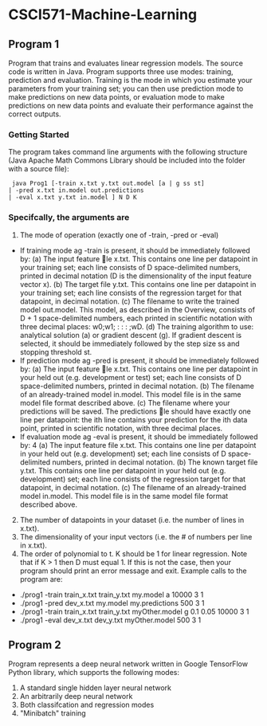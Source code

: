 # CSCI571-Machine-Learning


## Program 1

Program that trains and evaluates linear regression models. The source code is written in Java.
Program supports three use modes: training, prediction and evaluation. Training is the mode in which you estimate your
parameters from your training set; you can then use prediction mode to make predictions on new data points, or evaluation mode to make predictions on new data points and evaluate their performance against the correct outputs.

### Getting Started

The program takes command line arguments with the following structure (Java Apache Math Commons Library should be included into the folder with a source file):
```
 java Prog1 [-train x.txt y.txt out.model [a | g ss st]
| -pred x.txt in.model out.predictions
| -eval x.txt y.txt in.model ] N D K
```

### Specifcally, the arguments are
1. The mode of operation (exactly one of -train, -pred or -eval)
* If training mode 
ag -train is present, it should be immediately followed by:
(a) The input feature le x.txt. This contains one line per datapoint in your
training set; each line consists of D space-delimited numbers, printed in decimal
notation (D is the dimensionality of the input feature vector x).
(b) The target file y.txt. This contains one line per datapoint in your training
set; each line consists of the regression target for that datapoint, in decimal
notation.
(c) The filename to write the trained model out.model. This model, as described
in the Overview, consists of D + 1 space-delimited numbers, each printed in
scientific notation with three decimal places: w0;w1; : : : ;wD.
(d) The training algorithm to use: analytical solution (a) or gradient descent (g).
If gradient descent is selected, it should be immediately followed by the step
size ss and stopping threshold st.
* If prediction mode 
ag -pred is present, it should be immediately followed by:
(a) The input feature le x.txt. This contains one line per datapoint in your
held out (e.g. development or test) set; each line consists of D space-delimited
numbers, printed in decimal notation.
(b) The filename of an already-trained model in.model. This model file is in the
same model file format described above.
(c) The filename where your predictions will be saved. The predictions le should
have exactly one line per datapoint: the ith line contains your prediction for
the ith data point, printed in scientific notation, with three decimal places.
* If evaluation mode 
ag -eval is present, it should be immediately followed by:
4
(a) The input feature file x.txt. This contains one line per datapoint in your held
out (e.g. development) set; each line consists of D space-delimited numbers,
printed in decimal notation.
(b) The known target file y.txt. This contains one line per datapoint in your
held out (e.g. development) set; each line consists of the regression target for
that datapoint, in decimal notation.
(c) The filename of an already-trained model in.model. This model file is in the
same model file format described above.
2. The number of datapoints in your dataset (i.e. the number of lines in x.txt).
3. The dimensionality of your input vectors (i.e. the # of numbers per line in x.txt).
4. The order of polynomial to t. K should be 1 for linear regression.
Note that if K > 1 then D must equal 1. If this is not the case, then your program should
print an error message and exit.
Example calls to the program are:
* ./prog1 -train train_x.txt train_y.txt my.model a 10000 3 1
* ./prog1 -pred dev_x.txt my.model my.predictions 500 3 1
* ./prog1 -train train_x.txt train_y.txt myOther.model g 0.1 0.05 10000 3 1
* ./prog1 -eval dev_x.txt dev_y.txt myOther.model 500 3 1


## Program 2

Program represents a deep neural network written in Google TensorFlow Python library, which supports the following modes:
1. A standard single hidden layer neural network
2. An arbitrarily deep neural network
3. Both classifcation and regression modes
4. "Minibatch" training



